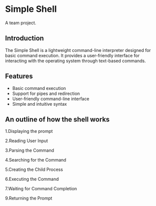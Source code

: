 # Simple Shell
A team project.

## Introduction

The Simple Shell is a lightweight command-line interpreter designed for basic command execution. It provides a user-friendly interface for interacting with the operating system through text-based commands.

## Features

- Basic command execution
- Support for pipes and redirection
- User-friendly command-line interface
- Simple and intuitive syntax

## An outline of how the shell works

 1.Displaying the prompt

 2.Reading User Input

 3.Parsing the Command

 4.Searching for the Command

 5.Creating the Child Process

 6.Executing the Command

 7.Waiting for Command Completion

 9.Returning the Prompt

